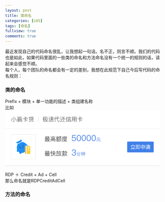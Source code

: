 ```yaml
---
layout: post
title: 类命名
categories: [iOS]
tags: [命名]
fullview: true
comments: true
---
```


最近发现自己的代码命名很乱，让我想起一句话。名不正，则言不顺。我们的代码也是如此，如果代码里面的一些类的命名和方法命名没有一个统一的规则的话，读起来会感觉不顺。<br>
每个人，每个团队的命名都会有一定的差别，我想在此规范下自己今后写代码的命名规则：<br>
### 类的命名
Prefix + 模块 + 单一功能的描述 + 类组建名称<br>
比如<br>
![pic1](assets/media/name_ad_cell.png)

RDP ＋ Credit + Ad + Cell <br>
那么命名就是RDPCreditAdCell


### 方法的命名





